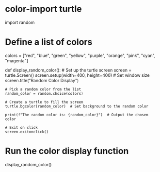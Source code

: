# color-import turtle
import random

# Define a list of colors
colors = ["red", "blue", "green", "yellow", "purple", "orange", "pink", "cyan", "magenta"]

def display_random_color():
    # Set up the turtle screen
    screen = turtle.Screen()
    screen.setup(width=400, height=400)  # Set window size
    screen.title("Random Color Display")

    # Pick a random color from the list
    random_color = random.choice(colors)
    
    # Create a turtle to fill the screen
    turtle.bgcolor(random_color)  # Set background to the random color

    print(f"The random color is: {random_color}")  # Output the chosen color
    
    # Exit on click
    screen.exitonclick()

# Run the color display function
display_random_color()

